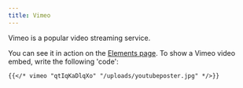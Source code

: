 ```yaml
---
title: Vimeo
---
```


Vimeo is a popular video streaming service.

You can see it in action on the [Elements page](/elements/). To show a Vimeo video embed, write the following 'code':


```
{{</* vimeo "qtIqKaDlqXo" "/uploads/youtubeposter.jpg" */>}} 
```

<!--{{< vimeo "qtIqKaDlqXo" "/uploads/youtubeposter.jpg" >}} -->